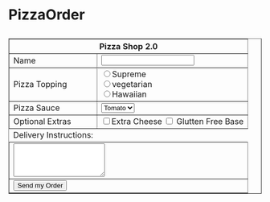 # PizzaOrder


<!DOCTYPE html>
<html>
<head>

</head>

<body>

<form style="margin-top:30px;">

<table border="1" cellspacing="1px" cellpadding="5%"; align="center">
<tr>
<th colspan="2">Pizza Shop 2.0</th>
</tr>
<tr>
<td >Name</td>
<td><input type="text"/>
</tr>
<tr>
<td rowspan="2">Pizza Topping</td>
</tr>
<tr>
<td><input type="radio" name="Supreme" >Supreme<br>
<input type="radio" name="Vegetarain" >vegetarian<br>
<input type="radio" name="Hawaiian" >Hawaiian</td>
</tr>

<tr>
<td>Pizza Sauce</td>
<td><select><option>Tomato</option>
</select></td>
</tr>
<tr>
<td>Optional Extras</td>
<td><input type="checkbox" name="Extra Cheese" />Extra Cheese
<input type="checkbox" name="Glutten Free Base" /> Glutten Free Base 
</tr>
<tr>
<td style="border:0">Delivery Instructions:
</td>
</tr>
<tr>
<td colspan="2"><textarea rows="4"></textarea></td></tr>

<tr>
<td colspan="2"><button>Send my Order</button>
</td></tr>

</table>
</form>

</body>
</html>
